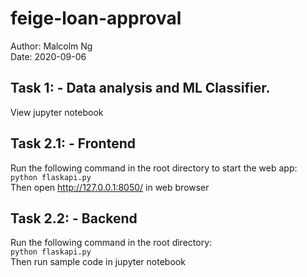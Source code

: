 # feige-loan-approval
Author: Malcolm Ng  
Date: 2020-09-06

## Task 1: - Data analysis and ML Classifier.   
View jupyter notebook

## Task 2.1: - Frontend  
Run the following command in the root directory to start the web app:  
`python flaskapi.py`  
Then open http://127.0.0.1:8050/ in web browser

## Task 2.2: - Backend
Run the following command in the root directory:  
`python flaskapi.py`  
Then run sample code in jupyter notebook
